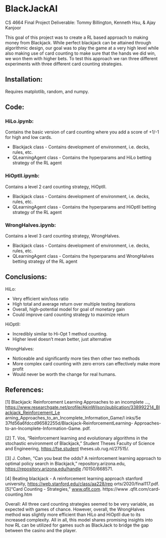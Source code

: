 # BlackJackAI
CS 4664 Final Project Deliverable:
Tommy Billington, Kenneth Hsu, & Ajay Kanjoor

This goal of this project was to create a RL based approach to making money from Blackjack. While perfect blackjack can be attained through algorithmic design, our goal was to play the game at a very high level while also making use of card counting to make sure that the hands we did win, we won them with higher bets. To test this approach we ran three different experiments with three different card counting strategies. 

## Installation:
Requires matplotlib, random, and numpy.

## Code:

### HiLo.ipynb: 
Contains the basic version of card counting where you add a score of +1/-1 for high and low cards. 

* Blackjack class - Contains development of environment, i.e. decks, rules, etc.
* QLearningAgent class - Contains the hyperparams and HiLo betting strategy of the RL agent

### HiOptII.ipynb: 
Contains a level 2 card counting strategy, HiOptII.

* Blackjack class - Contains development of environment, i.e. decks, rules, etc.
* QLearningAgent class - Contains the hyperparams and HiOptII betting strategy of the RL agent
  
### WrongHalves.ipynb: 
Contains a level 3 card counting strategy, WrongHalves.

* Blackjack class - Contains development of environment, i.e. decks, rules, etc.
* QLearningAgent class - Contains the hyperparams and WrongHalves betting strategy of the RL agent

## Conclusions:

HiLo: 
* Very efficient win/loss ratio
* High total and average return over multiple testing iterations
* Overall, high-potential model for goal of monetary gain
* Could improve card counting strategy to maximize return

HiOptII:
* Incredibly similar to Hi-Opt 1 method counting.
* Higher level doesn’t mean better, just alternative

WrongHalves:
* Noticeable and significantly more ties then other two methods
* More complex card counting with zero errors can effectively make more profit
* Would never be worth the change for real humans.

## References: 
[1] Blackjack: Reinforcement Learning Approaches to an
incomplete ..., https://www.researchgate.net/profile/AkinWilson/publication/338992214_Blackjack_Reinforcement_Le
arning_Approaches_to_an_Incomplete_Information_Game/l
inks/5e 37fd56a6fdccd96582255d/Blackjack-ReinforcementLearning- Approaches-to-an-Incomplete-Information-Game.
pdf.

[2] T. Vos, “Reinforcement learning and evolutionary algorithms in the stochastic environment of Blackjack,” Student
Theses Faculty of Science and Engineering, https://fse.student
theses.ub.rug.nl/27515/.

[3] J. Colten, “Can you beat the odds? A reinforcement
learning approach to optimal policy search in Blackjack,”
repository.arizona.edu, https://repository.arizona.edu/handle
/10150/668571.

[4] Beating blackjack - A reinforcement learning approach
stanford university, https://web.stanford.edu/class/aa228/rep
orts/2020/final117.pdf.
[5]“Card Counting - Strategies,” www.qfit.com. https://www
.qfit.com/card-counting.htm

Overall:
All three card counting strategies seemed to be very variable, as expected with games of chance. However, overall, the WrongHalves method was slightly more efficient than HiLo and HiOptII due to its increased complexity. All in all, this model shares promising insights into how RL can be utilized for games such as BlackJack to bridge the gap between the casino and the player. 
